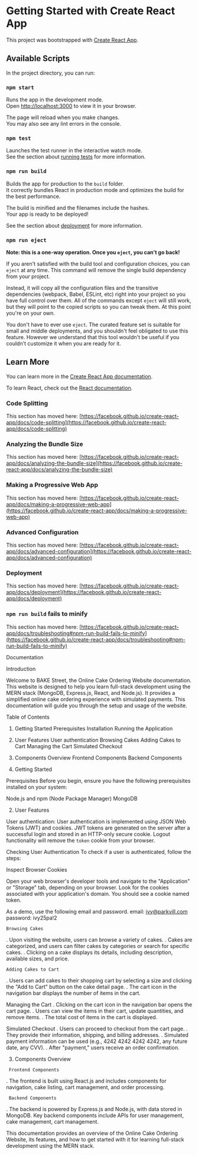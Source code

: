 # Getting Started with Create React App

This project was bootstrapped with [Create React App](https://github.com/facebook/create-react-app).

## Available Scripts

In the project directory, you can run:

### `npm start`

Runs the app in the development mode.\
Open [http://localhost:3000](http://localhost:3000) to view it in your browser.

The page will reload when you make changes.\
You may also see any lint errors in the console.

### `npm test`

Launches the test runner in the interactive watch mode.\
See the section about [running tests](https://facebook.github.io/create-react-app/docs/running-tests) for more information.

### `npm run build`

Builds the app for production to the `build` folder.\
It correctly bundles React in production mode and optimizes the build for the best performance.

The build is minified and the filenames include the hashes.\
Your app is ready to be deployed!

See the section about [deployment](https://facebook.github.io/create-react-app/docs/deployment) for more information.

### `npm run eject`

**Note: this is a one-way operation. Once you `eject`, you can't go back!**

If you aren't satisfied with the build tool and configuration choices, you can `eject` at any time. This command will remove the single build dependency from your project.

Instead, it will copy all the configuration files and the transitive dependencies (webpack, Babel, ESLint, etc) right into your project so you have full control over them. All of the commands except `eject` will still work, but they will point to the copied scripts so you can tweak them. At this point you're on your own.

You don't have to ever use `eject`. The curated feature set is suitable for small and middle deployments, and you shouldn't feel obligated to use this feature. However we understand that this tool wouldn't be useful if you couldn't customize it when you are ready for it.

## Learn More

You can learn more in the [Create React App documentation](https://facebook.github.io/create-react-app/docs/getting-started).

To learn React, check out the [React documentation](https://reactjs.org/).

### Code Splitting

This section has moved here: [https://facebook.github.io/create-react-app/docs/code-splitting](https://facebook.github.io/create-react-app/docs/code-splitting)

### Analyzing the Bundle Size

This section has moved here: [https://facebook.github.io/create-react-app/docs/analyzing-the-bundle-size](https://facebook.github.io/create-react-app/docs/analyzing-the-bundle-size)

### Making a Progressive Web App

This section has moved here: [https://facebook.github.io/create-react-app/docs/making-a-progressive-web-app](https://facebook.github.io/create-react-app/docs/making-a-progressive-web-app)

### Advanced Configuration

This section has moved here: [https://facebook.github.io/create-react-app/docs/advanced-configuration](https://facebook.github.io/create-react-app/docs/advanced-configuration)

### Deployment

This section has moved here: [https://facebook.github.io/create-react-app/docs/deployment](https://facebook.github.io/create-react-app/docs/deployment)

### `npm run build` fails to minify

This section has moved here: [https://facebook.github.io/create-react-app/docs/troubleshooting#npm-run-build-fails-to-minify](https://facebook.github.io/create-react-app/docs/troubleshooting#npm-run-build-fails-to-minify)

Documentation

Introduction

Welcome to BAKE Street, the Online Cake Ordering Website documentation. This website is designed to help you learn full-stack development using the MERN stack (MongoDB, Express.js, React, and Node.js). It provides a simplified online cake ordering experience with simulated payments. This documentation will guide you through the setup and usage of the website.

Table of Contents

1. Getting Started
    Prerequisites
    Installation
    Running the Application

2. User Features
     User authentication
     Browsing Cakes
     Adding Cakes to Cart
     Managing the Cart
     Simulated Checkout

3. Components Overview
     Frontend Components
     Backend Components

 1. Getting Started

  Prerequisites
  Before you begin, ensure you have the following prerequisites installed on your system:

  Node.js and npm (Node Package Manager)
  MongoDB

  2. User Features

  User authentication:
  User authentication is implemented using JSON Web Tokens (JWT) and cookies. JWT tokens are generated on the server after a successful login and stored in an HTTP-only secure cookie. Logout functionality will remove the `token` cookie from your browser.

  Checking User Authentication
  To check if a user is authenticated, follow the steps:

  Inspect Browser Cookies

   Open your web browser's developer tools and navigate to the "Application" or "Storage" tab, depending on your browser. Look for the cookies associated with your application's domain. You should see a cookie named token. 

   As a demo, use the following email and password.
    email: ivy@parkvill.com  password: ivy25pa!2

    Browsing Cakes
   . Upon visiting the website, users can browse a variety of cakes.
   . Cakes are categorized, and users can filter cakes by categories or search for specific cakes.
   . Clicking on a cake displays its details, including description, available sizes, and price.

    Adding Cakes to Cart
   . Users can add cakes to their shopping cart by selecting a size and clicking the "Add to Cart" button on the cake detail page.
   . The cart icon in the navigation bar displays the number of items in the cart.

   Managing the Cart
   . Clicking on the cart icon in the navigation bar opens the cart page.
   . Users can view the items in their cart, update quantities, and remove items.
   . The total cost of items in the cart is displayed.

   Simulated Checkout
   . Users can proceed to checkout from the cart page.
   . They provide their information, shipping, and billing addresses.                                                             . Simulated payment information can be used (e.g., 4242 4242 4242 4242, any future date, any CVV).
   . After "payment," users receive an order confirmation.

   3. Components Overview

     Frontend Components
   . The frontend is built using React.js and includes components for navigation, cake listing, cart management, and order processing.

     Backend Components
   . The backend is powered by Express.js and Node.js, with data stored in MongoDB. Key backend components include APIs for user management, cake management, cart management. 

This documentation provides an overview of the Online Cake Ordering Website, its features, and how to get started with it for learning full-stack development using the MERN stack.